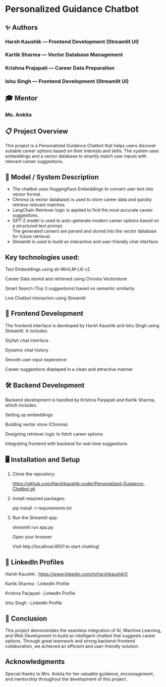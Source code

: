 # Personalized Guidance Chatbot 

## ✨ Authors
### Harsh Kaushik —  Frontend Development (Streamlit UI)
### Kartik Sharma  — Vector Database Management  
### Krishna Prajapati — Career Data Preparation 
### Ishu Singh — Frontend Development (Streamlit UI)

## 🎓 Mentor
### Ms. Ankita

## 📋 Project Overview
This project is a Personalized Guidance Chatbot that helps users discover suitable career options based on their interests and skills.
The system uses embeddings and a vector database to smartly match user inputs with relevant career suggestions.

## 🧠 Model / System Description
- The chatbot uses HuggingFace Embeddings to convert user text into vector format.
- Chroma (a vector database) is used to store career data and quickly retrieve relevant matches.
- LangChain Retriever logic is applied to find the most accurate career suggestions.
- GPT-2 model is used to auto-generate modern career options based on a structured text prompt.  
  The generated careers are parsed and stored into the vector database for future retrieval.
- Streamlit is used to build an interactive and user-friendly chat interface.


## Key technologies used:

Text Embeddings using all-MiniLM-L6-v2

Career Data stored and retrieved using Chroma Vectorstore

Smart Search (Top 3 suggestions) based on semantic similarity

Live Chatbot interaction using Streamlit

## 🎨 Frontend Development
The frontend interface is developed by Harsh Kaushik and Ishu Singh using Streamlit.
It includes:

Stylish chat interface

Dynamic chat history

Smooth user input experience

Career suggestions displayed in a clean and attractive manner

## 🛠 Backend Development
Backend development is handled by Krishna Parjapati and Kartik Sharma, which includes:

Setting up embeddings

Building vector store (Chroma)

Designing retriever logic to fetch career options

Integrating frontend with backend for real-time suggestions

## 🖥 Installation and Setup 

1. Clone the repository:

   https://github.com/Harshkaushik-coder/Personalized-Guidance-Chatbot.git

2. Install required packages:
   
   pip install -r requirements.txt

3. Run the Streamlit app:

   streamlit run app.py

   Open your browser

   Visit http://localhost:8501 to start chatting!

## 🔗 LinkedIn Profiles

Harsh Kaushik : https://www.linkedin.com/in/harshkaushik1/

Kartik Sharma : LinkedIn Profile

Krishna Parjapati : LinkedIn Profile

Ishu Singh : LinkedIn Profile

## 📢 Conclusion
This project demonstrates the seamless integration of AI, Machine Learning, and Web Development to build an intelligent chatbot that suggests career options.
Through great teamwork and strong backend-frontend collaboration, we achieved an efficient and user-friendly solution.

## Acknowledgments
Special thanks to Mrs. Ankita for her valuable guidance, encouragement, and mentorship throughout the development of this project.

